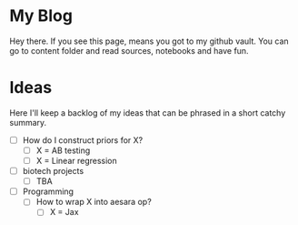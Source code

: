 # My Blog

Hey there. If you see this page, means you got to my github vault. You can go to content folder and read sources, notebooks and have fun.

# Ideas

Here I'll keep a backlog of my ideas that can be phrased in a short catchy summary.

- [ ] How do I construct priors for X?
    - [ ] X = AB testing
    - [ ] X = Linear regression
- [ ] biotech projects
    - [ ] TBA
- [ ] Programming
    - [ ] How to wrap X into aesara op?
        - [ ] X = Jax
